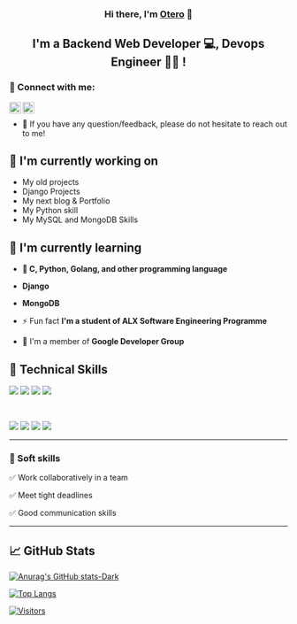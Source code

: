 <h3 align="center">
Hi there, I'm <a href="#" target="_blank" rel="noreferrer">Otero</a> 👋
</h3>

<h2 align="center">
I'm a Backend Web Developer 💻, Devops Engineer 👩‍💻 !
</h2>

### 🤝 Connect with me:

<a href="https://www.linkedin.com/in/otero-onderi/"><img align="left" src="https://raw.githubusercontent.com/yushi1007/yushi1007/main/images/linkedin.svg" alt="Otero Onderi | LinkedIn" width="21px"/></a>

<a href="https://medium.com/@oteronickbrian"><img align="left" src="https://raw.githubusercontent.com/yushi1007/yushi1007/main/images/medium.svg" alt="Otero Onderi | Medium" width="21px"/></a>
</br>

- 💬 If you have any question/feedback, please do not hesitate to reach out to me!

## 🔭 I'm currently working on

- My old projects
- Django Projects
- My next blog & Portfolio
- My Python skill
- My MySQL and MongoDB Skills

## 🌱 I'm currently learning

- **📱 C, Python, Golang, and other programming language**

- **Django**

- **MongoDB**

- ⚡ Fun fact **I'm a student of ALX Software Engineering Programme**

- 🔭 I'm a member of **Google Developer Group**

## 💼 Technical Skills

![](https://img.shields.io/badge/Code-HTML5-informational?style=flat&logo=HTML5&color=E34F26)
![](https://img.shields.io/badge/Style-CSS3-informational?style=flat&logo=CSS3&color=1572B6)
![](https://img.shields.io/badge/Style-styled--components-informational?style=flat&logo=styled-components&color=DB7093)
![](https://img.shields.io/badge/Style-Bootstrap-informational?style=flat&logo=Bootstrap&color=7952B3)

</br>

![](https://img.shields.io/badge/Tools-Heroku-informational?style=flat&logo=Heroku&color=430098)
![](https://img.shields.io/badge/Tools-Netlify-informational?style=flat&logo=netlify&color=00C7B7)
![](https://img.shields.io/badge/Tools-Git-informational?style=flat&logo=Git&color=F05032)
![](https://img.shields.io/badge/Tools-GitHub-informational?style=flat&logo=GitHub&color=181717)

<hr>

### 👔 Soft skills

✅ Work collaboratively in a team

✅ Meet tight deadlines

✅ Good communication skills

<hr>

## 📈 GitHub Stats

[![Anurag's GitHub stats-Dark](https://github-readme-stats.vercel.app/api?username=O-tero&show_icons=true&theme=dark#gh-dark-mode-only)](https://github.com/O-tero/github-readme-stats#gh-dark-mode-only)

[![Top Langs](https://github-readme-stats.vercel.app/api/top-langs/?username=O-tero&langs_count=8)](https://github.com/O-tero/github-readme-stats)

[![Visitors](https://visitor-badge.glitch.me/badge?page_id=O-tero.O-tero)](https://github.com/O-tero)

<!--

Here are some ideas to get you started:

- 🔭 I’m currently working on ...
- 🌱 I’m currently learning ...
- 👯 I’m looking to collaborate on ...
- 🤔 I’m looking for help with ...
- 💬 Ask me about ...
- 📫 How to reach me: ...
- 😄 Pronouns: ...
- ⚡ Fun fact: ...
-->
